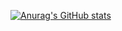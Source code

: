 [![Anurag's GitHub stats](https://github-readme-stats.vercel.app/api?username=MatiasOl)](https://github.com/MatiasOl/github-readme-stats)
